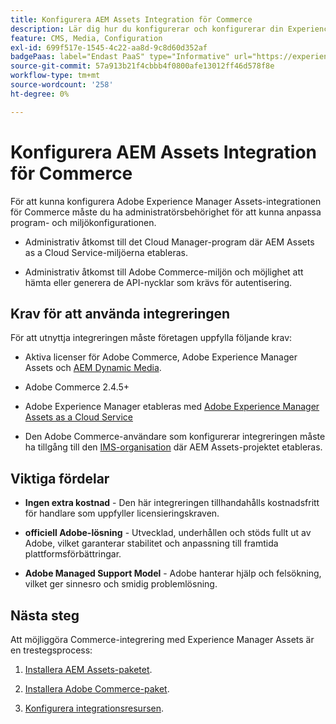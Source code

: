 ```yaml
---
title: Konfigurera AEM Assets Integration för Commerce
description: Lär dig hur du konfigurerar och konfigurerar din Experience Manager Assets-miljö för att hantera Commerce-resurser för din butik.
feature: CMS, Media, Configuration
exl-id: 699f517e-1545-4c22-aa8d-9c8d60d352af
badgePaas: label="Endast PaaS" type="Informative" url="https://experienceleague.adobe.com/en/docs/commerce/user-guides/product-solutions" tooltip="Gäller endast Adobe Commerce i molnprojekt (Adobe-hanterad PaaS-infrastruktur) och lokala projekt."
source-git-commit: 57a913b21f4cbbb4f0800afe13012ff46d578f8e
workflow-type: tm+mt
source-wordcount: '258'
ht-degree: 0%

---
```


# Konfigurera AEM Assets Integration för Commerce

För att kunna konfigurera Adobe Experience Manager Assets-integrationen för Commerce måste du ha administratörsbehörighet för att kunna anpassa program- och miljökonfigurationen.

- Administrativ åtkomst till det Cloud Manager-program där AEM Assets as a Cloud Service-miljöerna etableras.

- Administrativ åtkomst till Adobe Commerce-miljön och möjlighet att hämta eller generera de API-nycklar som krävs för autentisering.

## Krav för att använda integreringen

För att utnyttja integreringen måste företagen uppfylla följande krav:

- Aktiva licenser för Adobe Commerce, Adobe Experience Manager Assets och [AEM Dynamic Media](https://experienceleague.adobe.com/en/docs/experience-manager-65/content/assets/dynamic/administering-dynamic-media).

- Adobe Commerce 2.4.5+

- Adobe Experience Manager etableras med [Adobe Experience Manager Assets as a Cloud Service](https://experienceleague.adobe.com/en/docs/experience-manager-cloud-service/content/assets/overview)

- Den Adobe Commerce-användare som konfigurerar integreringen måste ha tillgång till den [IMS-organisation](https://experienceleague.adobe.com/en/docs/core-services/interface/administration/organizations#concept_EA8AEE5B02CF46ACBDAD6A8508646255) där AEM Assets-projektet etableras.

## Viktiga fördelar

- **Ingen extra kostnad** - Den här integreringen tillhandahålls kostnadsfritt för handlare som uppfyller licensieringskraven.

- **officiell Adobe-lösning** - Utvecklad, underhållen och stöds fullt ut av Adobe, vilket garanterar stabilitet och anpassning till framtida plattformsförbättringar.

- **Adobe Managed Support Model** - Adobe hanterar hjälp och felsökning, vilket ger sinnesro och smidig problemlösning.

## Nästa steg

Att möjliggöra Commerce-integrering med Experience Manager Assets är en trestegsprocess:

1. [Installera AEM Assets-paketet](aem-assets-configure-aem.md).

1. [Installera Adobe Commerce-paket](aem-assets-configure-aem.md).

1. [Konfigurera integrationsresursen](aem-assets-setup-synchronization.md).
